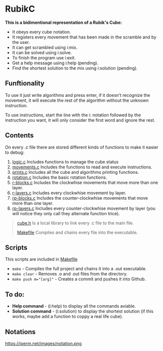 # RubikC
**This is a bidimentional representation of a Rubik's Cube:**

- It obeys every cube notation.
- It registers every movement that has been made in the scramble and by the user.
- It can get scrambled using i:mix.
- It can be solved using i:solve.
- To finish the program use i:exit.
- Get a help message using i:help (pending).
- Find the shortest solution to the mix using i:solution (pending).

## Funftionality
To use it just write algorithms and press enter, if it doesn't recognize the movement, it will execute the rest of the algorithm without the unknown instruction.

To use instructions, start the line with the i: notation followed by the instruction you want, it will only consider the first word and ignore the rest.

## Contents
On every .c file there are stored different kinds of functions to make it easier to debug:
1. [logic.c](./logic.c) Includes functions to manage the cube status
2. [movements.c](./movements.c) Includes the functions to read and execute instructions.
4. [prints.c](./prints.c) Includes all the cube and algorithms printing functions.
3. [rotation.c](./rotation.c) Includes the basic rotation functions.
5. [r-blocks.c](./r-blocks.c) Includes the clockwhise movements that move more than one layer.
6. [r-layers.c](./r-layers.c) Includes every clockwhise movement by layer.
7. [rp-blocks.c](./rp-blocks.c) Includes the counter-clockwhise movements that move more than one layer.
8. [rp-layers.c](./r-layers.c) Includes every counter-clockwhise movement by layer (you will notice they only call they alternate function trice).

> [cube.h](./cube.h) Is a local library to link every .c file to the main file.
> 
> [Makefile](./Makefile) Compiles and chains every file into the executable.

## Scripts
This scripts are included in [Makefile](./Makefile)
- ``make`` - Compiles the full project and chains it into a .out executable.
- ``make clear`` - Removes .o and .out files from the directory.
- ``make push m="[arg]"`` - Creates a commit and pushes it into Github.

## To do:
- **Help command** - (i:help) to display all the commands aviable.
- **Solution command** - (i:solution) to display the shortest solution (if this works, maybe add a function to coppy a real life cube).

## Notations
https://jperm.net/images/notation.png
